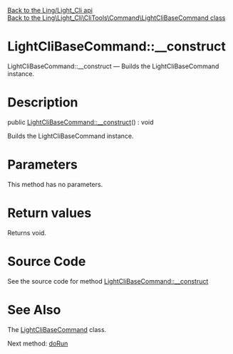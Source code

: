 [Back to the Ling/Light_Cli api](https://github.com/lingtalfi/Light_Cli/blob/master/doc/api/Ling/Light_Cli.md)<br>
[Back to the Ling\Light_Cli\CliTools\Command\LightCliBaseCommand class](https://github.com/lingtalfi/Light_Cli/blob/master/doc/api/Ling/Light_Cli/CliTools/Command/LightCliBaseCommand.md)


LightCliBaseCommand::__construct
================



LightCliBaseCommand::__construct — Builds the LightCliBaseCommand instance.




Description
================


public [LightCliBaseCommand::__construct](https://github.com/lingtalfi/Light_Cli/blob/master/doc/api/Ling/Light_Cli/CliTools/Command/LightCliBaseCommand/__construct.md)() : void




Builds the LightCliBaseCommand instance.




Parameters
================

This method has no parameters.


Return values
================

Returns void.








Source Code
===========
See the source code for method [LightCliBaseCommand::__construct](https://github.com/lingtalfi/Light_Cli/blob/master/CliTools/Command/LightCliBaseCommand.php#L38-L41)


See Also
================

The [LightCliBaseCommand](https://github.com/lingtalfi/Light_Cli/blob/master/doc/api/Ling/Light_Cli/CliTools/Command/LightCliBaseCommand.md) class.

Next method: [doRun](https://github.com/lingtalfi/Light_Cli/blob/master/doc/api/Ling/Light_Cli/CliTools/Command/LightCliBaseCommand/doRun.md)<br>

